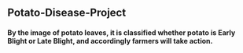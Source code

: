 ## Potato-Disease-Project

#### By the image of potato leaves, it is classified whether potato is Early Blight or Late Blight, and accordingly farmers will take action.
